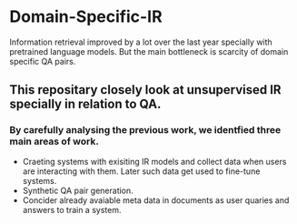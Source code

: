 # Domain-Specific-IR
Information retrieval improved by a lot over the last year specially with pretrained language models.  But the main bottleneck is scarcity of domain specific QA pairs.

## This repositary closely look at unsupervised IR specially in relation to QA.

### By carefully analysing the previous work, we identfied three main areas of work. 

* Craeting systems with exisiting IR models and collect data when users are interacting with them. Later such data get used to fine-tune systems.
* Synthetic QA pair generation.
* Concider already avaiable meta data in documents as user quaries and answers to train a system.
